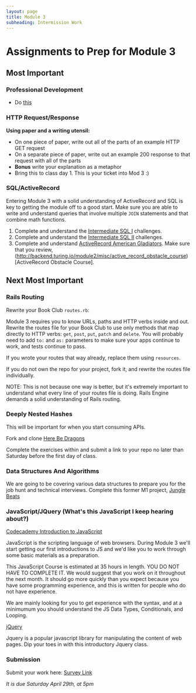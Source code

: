 ```yaml
---
layout: page
title: Module 3
subheading: Intermission Work
---
```


# Assignments to Prep for Module 3

## Most Important

### Professional Development

* Do [this](https://github.com/turingschool/career-development-curriculum/blob/master/module_three/pre_work.md)

### HTTP Request/Response

**Using paper and a writing utensil:**

* On one piece of paper, write out all of the parts of an example HTTP GET request
* On a separate piece of paper, write out an example 200 response to that request with all of the parts
* **Bonus** write your explanation as a metaphor
* Bring this to class day 1. This is your ticket into Mod 3 :)


### SQL/ActiveRecord

Entering Module 3 with a solid understanding of ActiveRecord and SQL is key to getting the module off to a good start. Make sure you are able to write and understand queries that involve multiple `JOIN` statements and that combine math functions.

1. Complete and understand the [Intermediate SQL I](https://github.com/turingschool/lesson_plans/blob/master/ruby_03-professional_rails_applications/intermediate_sql.md) challenges.
1. Complete and understand the [Intermediate SQL II](https://gist.github.com/case-eee/5affe7fd452336cef2c88121e8d49f5d) challenges.
1. Complete and understand [ActiveRecord American Gladiators](https://github.com/turingschool/lesson_plans/blob/master/ruby_03-professional_rails_applications/active_record_american_gladiators.md). Make sure that you review, (http://backend.turing.io/module2/misc/active_record_obstacle_course)[ActiveRecord Obstacle Course].

## Next Most Important

### Rails Routing

Rewrite your Book Club `routes.rb`:

Module 3 requires you to know URLs, paths and HTTP verbs inside and out. Rewrite the routes file for your Book Club to use only methods that map directly to HTTP verbs: `get`, `post`, `put`, `patch` and `delete`. You will probably need to add `to:` and `as:` parameters to make sure your apps continue to work, and tests continue to pass.

If you wrote your routes that way already, replace them using `resources`.

If you do not own the repo for your project, fork it, and rewrite the routes file individually.

NOTE: This is not because one way is better, but it's extremely important to understand what every line of your routes file is doing. Rails Engine demands a solid understanding of Rails routing.

### Deeply Nested Hashes

This will be important for when you start consuming APIs.

Fork and clone [Here Be Dragons](https://github.com/turingschool-examples/here-be-dragons)

Complete the exercises within and submit a link to your repo no later than Saturday before the first day of class.


### Data Structures And Algorithms 

We are going to be covering various data structures to prepare you for the job hunt and technical interviews. Complete this former M1 project, [Jungle Beats](https://github.com/turingschool/backend-curriculum-site/blob/gh-pages/module1/projects/jungle_beat.markdown)

### JavaScript/JQuery (What's this JavaScript I keep hearing about?)

[Codecademy Introduction to JavaScript](https://www.codecademy.com/learn/introduction-to-javascript)

JavaScript is the scripting language of web browsers. During Module 3 we'll start getting our first introductions to JS and we'd like you to work through some basic materials as a preparation.

This JavaScript Course is estimated at 35 hours in length. YOU DO NOT HAVE TO COMPLETE IT. We would suggest that you work on it throughout the next month. It should go more quickly than you expect because you have some programming experience, and this is written for people who do not have experience.

We are mainly looking for you to get experience with the syntax, and at a minimumum you should understand the JS Data Types, Conditionals, and Looping.

[jQuery](https://www.codeschool.com/courses/try-jquery)

Jquery is a popular javascript library for manipulating the content of web pages. Dip your toes in with this introductory Jquery class.

### Submission

Submit your work here: [Survey Link](https://forms.gle/zir1MVTvs7brafUA9)

*It is due Saturday April 29th, at 5pm*

